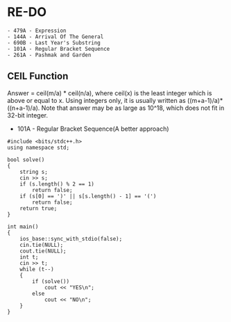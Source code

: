
# RE-DO

    - 479A - Expression
    - 144A - Arrival Of The General
    - 690B - Last Year's Substring
    - 101A - Regular Bracket Sequence
    - 261A - Pashmak and Garden

## CEIL Function

Answer = ceil(m/a) * ceil(n/a), where ceil(x) is the least integer which is above or equal to x. Using integers only, it is usually written as ((m+a-1)/a)*((n+a-1)/a). Note that answer may be as large as 10^18, which does not fit in 32-bit integer.

- 101A - Regular Bracket Sequence(A better approach)

```
#include <bits/stdc++.h>
using namespace std;

bool solve()
{
    string s;
    cin >> s;
    if (s.length() % 2 == 1)
        return false;
    if (s[0] == ')' || s[s.length() - 1] == '(')
        return false;
    return true;
}

int main()
{
    ios_base::sync_with_stdio(false);
    cin.tie(NULL);
    cout.tie(NULL);
    int t;
    cin >> t;
    while (t--)
    {
        if (solve())
            cout << "YES\n";
        else
            cout << "NO\n";
    }
}
```